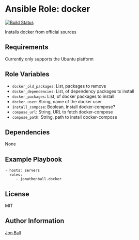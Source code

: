 # Ansible Role: docker

[![Build Status](https://travis-ci.org/jonathonball/ansible-role-docker.svg?branch=master)](https://travis-ci.org/jonathonball/ansible-role-docker)

Installs docker from official sources

## Requirements

Currently only supports the Ubuntu platform

## Role Variables

- `docker_old_packages`: List, packages to remove
- `docker_dependencies`: List, of dependency packages to install
- `docker_packages`: List, of docker packages to install
- `docker_user`: String, name of the docker user
- `install_compose`: Boolean, Install docker-compose?
- `compose_url`: String, URL to fetch docker-compose
- `compose_path`: String, path to install docker-compose

## Dependencies

None

## Example Playbook

    - hosts: servers
      roles:
         - jonathonball.docker

## License

MIT

## Author Information

[Jon Ball](mailto:jonathon.ball@gmail.com)
